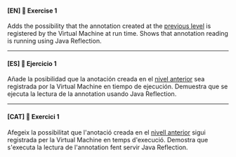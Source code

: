 
#### [EN] 📍 Exercise 1

Adds the possibility that the annotation created at the [previous level](https://github.com/ariamdev/IT-ACADEMY-SPRINT-1/tree/main/SPRINT1/Tasca%20S1%2007%20Annotations/Nivell%202/n2exercici1) is registered by the Virtual Machine at run time. 
Shows that annotation reading is running using Java Reflection.

---

#### [ES] 📍 Ejercicio 1

Añade la posibilidad que la anotación creada en el [nivel anterior](https://github.com/ariamdev/IT-ACADEMY-SPRINT-1/tree/main/SPRINT1/Tasca%20S1%2007%20Annotations/Nivell%202/n2exercici1) sea registrada por la Virtual Machine en tiempo de ejecución. 
Demuestra que se ejecuta la lectura de la annotation usando Java Reflection.

---

#### [CAT] 📍 Exercici 1

Afegeix la possibilitat que l'anotació creada en el [nivell anterior](https://github.com/ariamdev/IT-ACADEMY-SPRINT-1/tree/main/SPRINT1/Tasca%20S1%2007%20Annotations/Nivell%202/n2exercici1) sigui registrada per la Virtual Machine en temps d'execució.
Demostra que s'executa la lectura de l'annotation fent servir Java Reflection.

